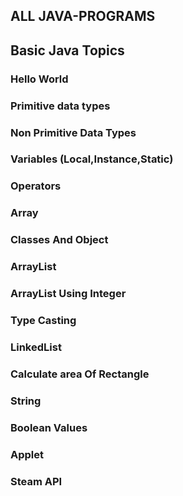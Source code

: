 ##  ALL JAVA-PROGRAMS
## Basic Java Topics
### Hello World
### Primitive data types 
### Non Primitive Data Types
### Variables (Local,Instance,Static)
### Operators
### Array
### Classes And Object
### ArrayList
### ArrayList Using Integer
### Type Casting
### LinkedList
### Calculate area Of Rectangle
### String
### Boolean Values
### Applet
### Steam API
